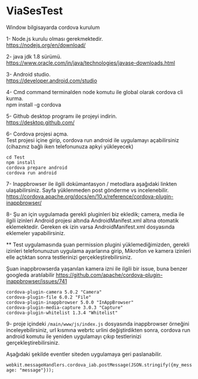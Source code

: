 # ViaSesTest

Window bilgisayarda cordova kurulum

1- Node.js kurulu olması gerekmektedir.     
https://nodejs.org/en/download/

2- java jdk 1.8 sürümü.     
https://www.oracle.com/in/java/technologies/javase-downloads.html

3- Android studio.    
https://developer.android.com/studio

4- Cmd command terminalden node komutu ile global olarak cordova cli kurma.     
npm install -g cordova

5- Github desktop programı ile projeyi indirin.     
https://desktop.github.com/

6- Cordova projesi açma.    
Test projesi içine girip, cordova run android ile  uygulamayı açabilirsiniz 
(cihazınız bağlı iken telefonunuza apkyi yükleyecek)

```
cd Test   
npm install   
cordova prepare android   
cordova run android   
```

7- Inappbrowser ile ilgili dokümantasyon / metodlara aşağıdaki linkten ulaşabilirsiniz.
Sayfa yüklenmeden post gönderme vs incelenebilir.     
https://cordova.apache.org/docs/en/10.x/reference/cordova-plugin-inappbrowser/

8- Şu an için uygulamada gerekli pluginleri biz ekledik; camera, media ile ilgili izinleri
Android projesi altında AndroidManifest.xml altına otomatik eklemektedir. Gereken ek izin varsa
AndroidManifest.xml dosyasında eklemeler yapabilirsiniz. 

** Test uygulamasında şuan permission plugini yüklemediğimizden,
gerekli izinleri telefonunuzun uygulama ayarlarına girip,  Mikrofon ve kamera izinleri elle 
açtıktan sonra testlerinizi gerçekleştirebilirsiniz.

Şuan inappbrowserda yaşanılan kamera izni ile ilgili bir issue, buna benzer googleda aratılabilir
https://github.com/apache/cordova-plugin-inappbrowser/issues/741

```
cordova-plugin-camera 5.0.2 "Camera"    
cordova-plugin-file 6.0.2 "File"    
cordova-plugin-inappbrowser 5.0.0 "InAppBrowser"    
cordova-plugin-media-capture 3.0.3 "Capture"    
cordova-plugin-whitelist 1.3.4 "Whitelist"   
```


9- proje içindeki ```/main/www/js/index.js``` 
dosyasında inappbrowser örneğini inceleyebilirsiniz, 
url kısmına webrtc urlini değiştirdikten sonra, cordova run android komutu ile yeniden uygulamayı çıkıp testlerinizi gerçekleştirebilirsiniz.       

Aşağıdaki şekilde eventler siteden uygulamaya geri paslanabilir.   

```webkit.messageHandlers.cordova_iab.postMessage(JSON.stringify({my_message: "message"}));```

